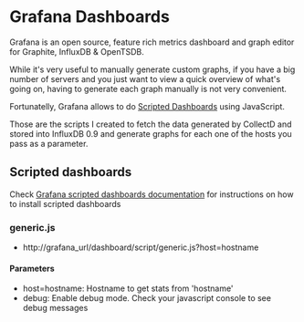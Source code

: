 # Grafana Dashboards

Grafana is an open source, feature rich metrics dashboard and graph editor for Graphite, InfluxDB & OpenTSDB.

While it's very useful to manually generate custom graphs, if you have a big number of servers and you just want to view a quick overview of what's going on, having to generate each graph manually is not very convenient.

Fortunatelly, Grafana allows to do [Scripted Dashboards](http://docs.grafana.org/reference/scripting/) using JavaScript.

Those are the scripts I created to fetch the data generated by CollectD and stored into InfluxDB 0.9 and generate graphs for each one of the hosts you pass as a parameter.

## Scripted dashboards

Check [Grafana scripted dashboards documentation](http://docs.grafana.org/reference/scripting/) for instructions on how to install scripted dashboards

### generic.js

* http://grafana_url/dashboard/script/generic.js?host=hostname

#### Parameters

* host=hostname: Hostname to get stats from 'hostname'
* debug: Enable debug mode. Check your javascript console to see debug messages
